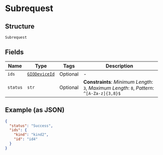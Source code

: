 
# Subrequest

## Structure

`Subrequest`

## Fields

| Name | Type | Tags | Description |
|  --- | --- | --- | --- |
| `ids` | [`GIODeviceId`](../../doc/models/gio-device-id.md) | Optional | - |
| `status` | `str` | Optional | **Constraints**: *Minimum Length*: `3`, *Maximum Length*: `8`, *Pattern*: `^[A-Za-z]{3,8}$` |

## Example (as JSON)

```json
{
  "status": "Success",
  "ids": {
    "kind": "kind2",
    "id": "id4"
  }
}
```

